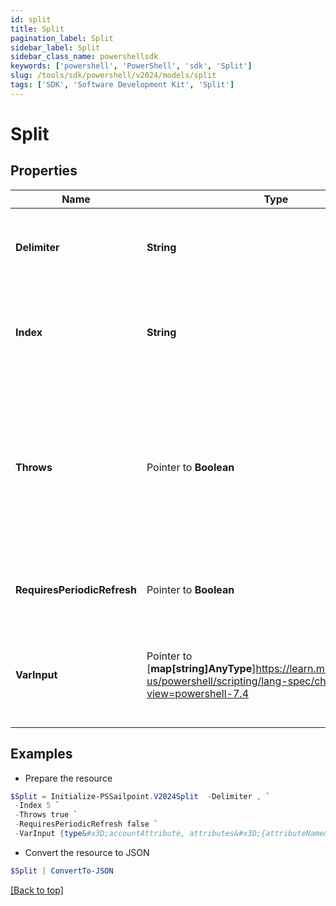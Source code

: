 ```yaml
---
id: split
title: Split
pagination_label: Split
sidebar_label: Split
sidebar_class_name: powershellsdk
keywords: ['powershell', 'PowerShell', 'sdk', 'Split'] 
slug: /tools/sdk/powershell/v2024/models/split
tags: ['SDK', 'Software Development Kit', 'Split']
---
```



# Split

## Properties

Name | Type | Description | Notes
------------ | ------------- | ------------- | -------------
**Delimiter** |  **String** | This can be either a single character or a regex expression, and is used by the transform to identify the break point between two substrings in the incoming data | [required]
**Index** |  **String** | An integer value for the desired array element after the incoming data has been split into a list; the array is a 0-based object, so the first array element would be index 0, the second element would be index 1, etc. | [required]
**Throws** |  Pointer to **Boolean** | A boolean (true/false) value which indicates whether an exception should be thrown and returned as an output when an index is out of bounds with the resultant array (i.e., the provided index value is larger than the size of the array)   `true` - The transform should return ""IndexOutOfBoundsException""   `false` - The transform should return null   If not provided, the transform will default to false and return a null  | [optional] [default to $false]
**RequiresPeriodicRefresh** |  Pointer to **Boolean** | A value that indicates whether the transform logic should be re-evaluated every evening as part of the identity refresh process | [optional] [default to $false]
**VarInput** |  Pointer to [**map[string]AnyType**]https://learn.microsoft.com/en-us/powershell/scripting/lang-spec/chapter-04?view=powershell-7.4 | This is an optional attribute that can explicitly define the input data which will be fed into the transform logic. If input is not provided, the transform will take its input from the source and attribute combination configured via the UI. | [optional] 

## Examples

- Prepare the resource
```powershell
$Split = Initialize-PSSailpoint.V2024Split  -Delimiter , `
 -Index 5 `
 -Throws true `
 -RequiresPeriodicRefresh false `
 -VarInput {type&#x3D;accountAttribute, attributes&#x3D;{attributeName&#x3D;first_name, sourceName&#x3D;Source}}
```

- Convert the resource to JSON
```powershell
$Split | ConvertTo-JSON
```


[[Back to top]](#) 

